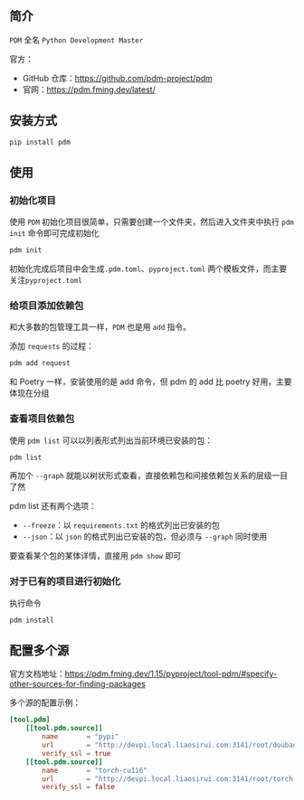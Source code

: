 ## 简介

`PDM` 全名 `Python Development Master`

官方：

- GitHub 仓库：<https://github.com/pdm-project/pdm>
- 官网：<https://pdm.fming.dev/latest/>

## 安装方式

```bash
pip install pdm
```

## 使用

### 初始化项目

使用 `PDM` 初始化项目很简单，只需要创建一个文件夹，然后进入文件夹中执行 `pdm init` 命令即可完成初始化

```bash
pdm init
```

初始化完成后项目中会生成`.pdm.toml`、`pyproject.toml` 两个模板文件，而主要关注`pyproject.toml`

### 给项目添加依赖包

和大多数的包管理工具一样，`PDM` 也是用 `add` 指令。

添加 `requests` 的过程：

```bash
pdm add request
```

和 Poetry 一样，安装使用的是 add 命令，但 pdm 的 add 比 poetry 好用，主要体现在分组

### 查看项目依赖包

使用 `pdm list` 可以以列表形式列出当前环境已安装的包：

```bash
pdm list
```

再加个 `--graph` 就能以树状形式查看，直接依赖包和间接依赖包关系的层级一目了然

pdm list 还有两个选项：

- `--freeze`：以 `requirements.txt` 的格式列出已安装的包
- `--json`：以 `json` 的格式列出已安装的包，但必须与 `--graph` 同时使用

要查看某个包的某体详情，直接用 `pdm show` 即可

### 对于已有的项目进行初始化

执行命令

```bash
pdm install
```

## 配置多个源

官方文档地址：<https://pdm.fming.dev/1.15/pyproject/tool-pdm/#specify-other-sources-for-finding-packages>

多个源的配置示例：

```toml
[tool.pdm]
    [[tool.pdm.source]]
        name       = "pypi"
        url        = "http://devpi.local.liaosirui.com:3141/root/douban/+simple/"
        verify_ssl = true
    [[tool.pdm.source]]
        name       = "torch-cu116"
        url        = "http://devpi.local.liaosirui.com:3141/root/torch-cu116/+simple/"
        verify_ssl = false

```

